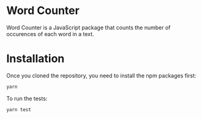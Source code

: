 # Word Counter
Word Counter is a JavaScript package that counts the number of occurences of each word in a text.

# Installation
Once you cloned the repository, you need to install the npm packages first:
```sh
yarn
```

To run the tests:
```sh
yarn test
```